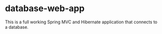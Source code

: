 # database-web-app
This is a full working Spring MVC and Hibernate application that connects to a database.
